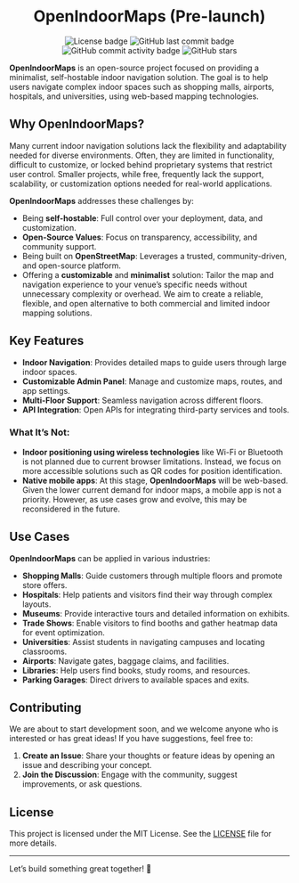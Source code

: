 <h1 align=center>OpenIndoorMaps (Pre-launch)</h1>
<p align=center>
<img alt="License badge" src="https://img.shields.io/github/license/KnotzerIO/openindoormaps"/>
<img alt="GitHub last commit badge" src="https://img.shields.io/github/last-commit/KnotzerIO/openindoormaps"/>
<img alt="GitHub commit activity badge" src="https://img.shields.io/github/commit-activity/m/KnotzerIO/openindoormaps"/>
<img alt="GitHub stars" src="https://img.shields.io/github/stars/KnotzerIO/openindoormaps"/>
</p>

**OpenIndoorMaps** is an open-source project focused on providing a minimalist, self-hostable indoor navigation solution. The goal is to help users navigate complex indoor spaces such as shopping malls, airports, hospitals, and universities, using web-based mapping technologies.

## Why OpenIndoorMaps? 
Many current indoor navigation solutions lack the flexibility and adaptability needed for diverse environments. Often, they are limited in functionality, difficult to customize, or locked behind proprietary systems that restrict user control. Smaller projects, while free, frequently lack the support, scalability, or customization options needed for real-world applications. 

**OpenIndoorMaps** addresses these challenges by: 

- Being **self-hostable**: Full control over your deployment, data, and customization. 
- **Open-Source Values**: Focus on transparency, accessibility, and community support.
- Being built on **OpenStreetMap**: Leverages a trusted, community-driven, and open-source platform.
- Offering a **customizable** and **minimalist** solution: Tailor the map and navigation experience to your venue’s specific needs without unnecessary complexity or overhead. We aim to create a reliable, flexible, and open alternative to both commercial and limited indoor mapping solutions.

## Key Features 
- **Indoor Navigation**: Provides detailed maps to guide users through large indoor spaces.
- **Customizable Admin Panel**: Manage and customize maps, routes, and app settings. 
- **Multi-Floor Support**: Seamless navigation across different floors. 
- **API Integration**: Open APIs for integrating third-party services and tools.
### What It’s **Not**:
- **Indoor positioning using wireless technologies** like Wi-Fi or Bluetooth is not planned due to current browser limitations. Instead, we focus on more accessible solutions such as QR codes for position identification.
- **Native mobile apps**: At this stage, **OpenIndoorMaps** will be web-based. Given the lower current demand for indoor maps, a mobile app is not a priority. However, as use cases grow and evolve, this may be reconsidered in the future.
## Use Cases 
**OpenIndoorMaps** can be applied in various industries: 
- **Shopping Malls**: Guide customers through multiple floors and promote store offers. 
- **Hospitals**: Help patients and visitors find their way through complex layouts. 
- **Museums**: Provide interactive tours and detailed information on exhibits. 
- **Trade Shows**: Enable visitors to find booths and gather heatmap data for event optimization. 
- **Universities**: Assist students in navigating campuses and locating classrooms. 
- **Airports**: Navigate gates, baggage claims, and facilities. 
- **Libraries**: Help users find books, study rooms, and resources. 
- **Parking Garages**: Direct drivers to available spaces and exits.
## Contributing
We are about to start development soon, and we welcome anyone who is interested or has great ideas! If you have suggestions, feel free to: 
1. **Create an Issue**: Share your thoughts or feature ideas by opening an issue and describing your concept. 
2. **Join the Discussion**: Engage with the community, suggest improvements, or ask questions.

## License
This project is licensed under the MIT License. See the [LICENSE](LICENSE) file for more details.

---

Let’s build something great together! 🚀
